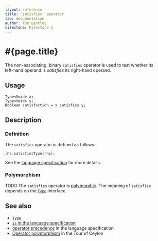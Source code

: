 ```yaml
---
layout: reference
title: `satisfies` operator
tab: documentation
author: Tom Bentley
milestone: Milestone 1
---
```


# #{page.title}

The non-associating, binary `satisfies` operator is used to test whether its 
left-hand  operand is *satisfies* its right-hand operand.

## Usage 

    Type<Void> x;
    Type<Void> y;
    Boolean satisfaction = x satisfies y;

## Description

### Definition

The `satisfies` operator is defined as follows:

    lhs.satisfiesType(rhs);

See the [language specification](#{site.urls.spec}#equalityandcomparisonoperators) 
for more details.

### Polymorphism

TODO The `satisfies` operator is [polymorphic](/documentation/reference/operator/operator-polymorphism). 
The meaning of `satisfies` depends on the 
[`Type`](../../ceylon.language/Type) interface.

## See also

* [`Type`](../../ceylon.language/Type)
* [`is` in the language specification](#{site.urls.spec}#equalityandcomparisonoperators)
* [operator precedence](#{site.urls.spec}#operatorprecedence) in the 
  language specification
* [Operator polymorphism](/documentation/tour/language-module/#operator_polymorphism) 
  in the Tour of Ceylon

